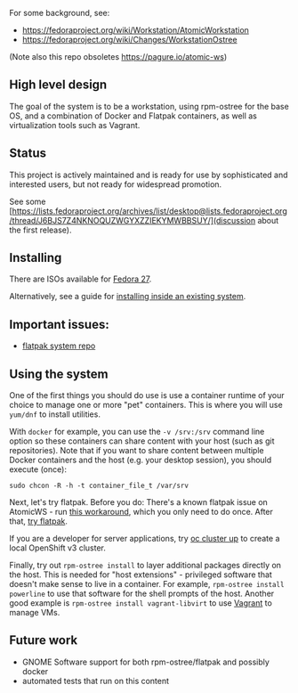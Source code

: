 For some background, see:

 - https://fedoraproject.org/wiki/Workstation/AtomicWorkstation
 - https://fedoraproject.org/wiki/Changes/WorkstationOstree
 
(Note also this repo obsoletes https://pagure.io/atomic-ws)

High level design
-----------------

The goal of the system is to be a workstation, using
rpm-ostree for the base OS, and a combination of
Docker and Flatpak containers, as well as virtualization
tools such as Vagrant.

Status
------

This project is actively maintained and is ready for use
by sophisticated and interested users, but not ready
for widespread promotion.

See some [https://lists.fedoraproject.org/archives/list/desktop@lists.fedoraproject.org/thread/J6BJS7Z4NKNOQUZWGYXZZIEKYMWBBSUY/](discussion about the first release).

Installing
------------

There are ISOs available for [Fedora 27](https://dl.fedoraproject.org/pub/fedora/linux/releases/27/WorkstationOstree/x86_64/iso/).

Alternatively, see a guide for [installing inside an existing system](https://pagure.io/workstation-ostree-config/blob/master/f/README-install-inside.md).

Important issues:
-----------------------

 - [flatpak system repo](https://github.com/flatpak/flatpak/issues/113#issuecomment-247022006)

Using the system
--------------------

One of the first things you should do use is use a container runtime of your
choice to manage one or more "pet" containers.  This is where you will use
`yum/dnf` to install utilities.

With `docker` for example, you can use the `-v /srv:/srv` command line option so
these containers can share content with your host (such as git repositories).
Note that if you want to share content between multiple Docker containers and
the host (e.g. your desktop session), you should execute (once):

```
sudo chcon -R -h -t container_file_t /var/srv
```

Next, let's try flatpak. Before you do: There's a known flatpak issue on
AtomicWS - run [this workaround](https://github.com/flatpak/flatpak/issues/113#issuecomment-247022006),
which you only need to do once. After that, [try flatpak](http://flatpak.org/apps.html).

If you are a developer for server applications,
try [oc cluster up](https://github.com/openshift/origin/blob/master/docs/cluster_up_down.md) to
create a local OpenShift v3 cluster.

Finally, try out `rpm-ostree install` to layer additional packages directly on
the host. This is needed for "host extensions" - privileged software that
doesn't make sense to live in a container. For example, `rpm-ostree install
powerline` to use that software for the shell prompts of the host.  Another
good example is `rpm-ostree install vagrant-libvirt` to use [Vagrant](https://www.vagrantup.com/)
to manage VMs.

Future work
-----------

 - GNOME Software support for both rpm-ostree/flatpak and possibly docker
 - automated tests that run on this content
